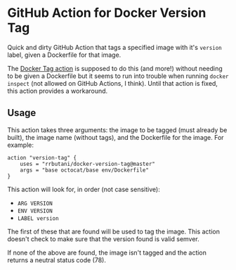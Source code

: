 # GitHub Action for Docker Version Tag

Quick and dirty GitHub Action that tags a specified image with it's `version` label, given a Dockerfile for that image.

The [Docker Tag action](https://github.com/actions/docker/tree/master/tag) is supposed to do this (and more!) without needing to be given a Dockerfile but it seems to run into trouble when running `docker inspect` (not allowed on GitHub Actions, I think). Until that action is fixed, this action provides a workaround.

## Usage

This action takes three arguments: the image to be tagged (must already be built), the image name (without tags), and the Dockerfile for the image. For example:

```
action "version-tag" {
    uses = "rrbutani/docker-version-tag@master"
    args = "base octocat/base env/Dockerfile"
}
```

This action will look for, in order (not case sensitive):
 - `ARG VERSION`
 - `ENV VERSION`
 - `LABEL version`

The first of these that are found will be used to tag the image. This action doesn't check to make sure that the version found is valid semver.

If none of the above are found, the image isn't tagged and the action returns a neutral status code (78).

